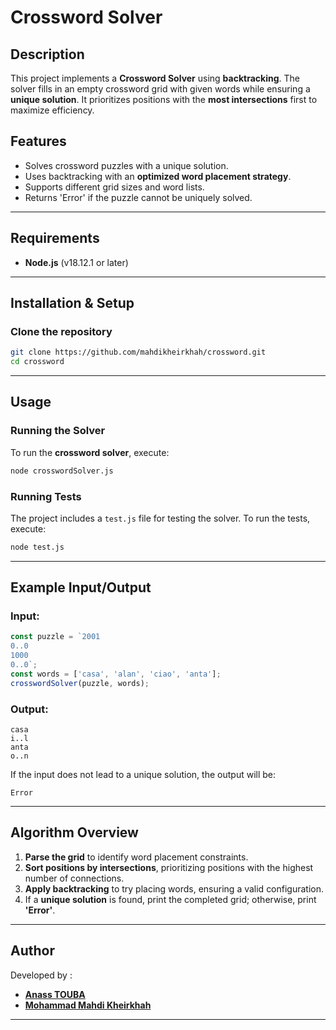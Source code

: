 # Crossword Solver

## Description

This project implements a **Crossword Solver** using **backtracking**. The solver fills in an empty crossword grid with given words while ensuring a **unique solution**. It prioritizes positions with the **most intersections** first to maximize efficiency.

## Features

- Solves crossword puzzles with a unique solution.
- Uses backtracking with an **optimized word placement strategy**.
- Supports different grid sizes and word lists.
- Returns 'Error' if the puzzle cannot be uniquely solved.

---

## Requirements

- **Node.js** (v18.12.1 or later)

---

## Installation & Setup

### Clone the repository

```sh
git clone https://github.com/mahdikheirkhah/crossword.git
cd crossword
```

---

## Usage

### Running the Solver

To run the **crossword solver**, execute:

```sh
node crosswordSolver.js
```

### Running Tests

The project includes a `test.js` file for testing the solver. To run the tests, execute:

```sh
node test.js
```

---

## Example Input/Output

### **Input:**

```js
const puzzle = `2001
0..0
1000
0..0`;
const words = ['casa', 'alan', 'ciao', 'anta'];
crosswordSolver(puzzle, words);
```

### **Output:**

```
casa
i..l
anta
o..n
```

If the input does not lead to a unique solution, the output will be:

```
Error
```

---

## Algorithm Overview

1. **Parse the grid** to identify word placement constraints.
2. **Sort positions by intersections**, prioritizing positions with the highest number of connections.
3. **Apply backtracking** to try placing words, ensuring a valid configuration.
4. If a **unique solution** is found, print the completed grid; otherwise, print **'Error'**.

---

## Author

Developed by :
- **[Anass TOUBA](https://github.com/atouba)**
- **[Mohammad Mahdi Kheirkhah](https://github.com/mahdikheirkhah/)**

---

